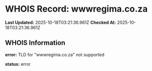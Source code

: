 # WHOIS Record: wwwregima.co.za

**Last Updated:** 2025-10-18T03:21:36.961Z
**Checked At:** 2025-10-18T03:21:36.961Z

## WHOIS Information

**error:** TLD for "wwwregima.co.za" not supported

**status:** error

